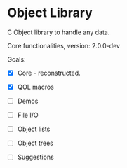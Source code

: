 # Object Library
 C Object library to handle any data.

 Core functionalities, version: 2.0.0-dev

Goals:

- [x] Core - reconstructed.
 
- [x] QOL macros
 
- [ ] Demos
 
- [ ] File I/O
 
- [ ] Object lists
 
- [ ] Object trees
 
- [ ] Suggestions
